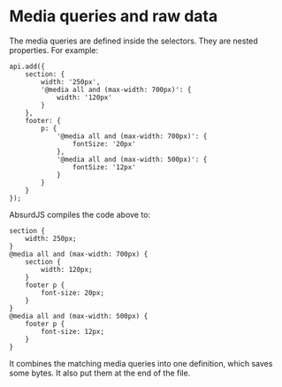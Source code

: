 # Media queries and raw data

<social>

The media queries are defined inside the selectors. They are nested properties. For example:

	api.add({
		section: {
	        width: '250px',
	        '@media all and (max-width: 700px)': {
	            width: '120px'
	        }
		},
	    footer: {
	        p: {
	            '@media all and (max-width: 700px)': {
	                fontSize: '20px'
	            },
	            '@media all and (max-width: 500px)': {
	                fontSize: '12px'
	            }
	        }
	    }
	});

AbsurdJS compiles the code above to:

	section {
	  	width: 250px;
	}
	@media all and (max-width: 700px) {
		section {
		  	width: 120px;
		}
		footer p {
		  	font-size: 20px;
		}
	}
	@media all and (max-width: 500px) {
		footer p {
		  	font-size: 12px;
		}
	}

It combines the matching media queries into one definition, which saves some bytes. It also put them at the end of the file.